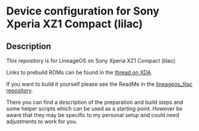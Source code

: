 Device configuration for Sony Xperia XZ1 Compact (lilac)
========================================================

Description
-----------

This repository is for LineageOS on Sony Xperia XZ1 Compact (lilac).

Links to prebuild ROMs can be found in the [thread on XDA](https://forum.xda-developers.com/t/rom-lineageos-unofficial.4308295).


If you want to build it yourself please  see the ReadMe in the [lineageos_lilac repository](https://github.com/Flamefire/lineageos_lilac).

There you can find a description of the preparation and build steps and some helper scripts which can be used as a starting point.
However be aware that they may be specific to my personal setup and could need adjustments to work for you.
